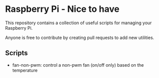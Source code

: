 # Raspberry Pi - Nice to have

This repository contains a collection of useful scripts for managing your Raspberry Pi.

Anyone is free to contribute by creating pull requests to add new utilities.

## Scripts

- fan-non-pwm: control a non-pwm fan (on/off only) based on the temperature
